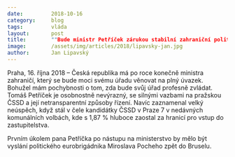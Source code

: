```yaml
---
date:         2018-10-16
category:     blog
tags:         vláda
layout:       post
title:        ""Bude ministr Petříček zárukou stabilní zahraniční politiky?" ptá se poslanec Lipavského"
image:        /assets/img/articles/2018/lipavsky-jan.jpg
author:       Jan Lipavský
---
```



Praha, 16. října 2018 – Česká republika má po roce konečně ministra zahraničí, který se bude moci svému úřadu věnovat na plný úvazek. Bohužel mám pochybnosti o tom, zda bude svůj úřad profesně zvládat. Tomáš Petříček je osobnostně nevýrazný, se silnými vazbami na pražskou ČSSD a její netransparentní způsoby řízení. Navíc zaznamenal velký neúspěch, když stál v čele kandidátky ČSSD v Praze 7 v nedávných komunálních volbách, kde s 1,87 % hluboce zaostal za hranicí pro vstup do zastupitelstva.

Prvním úkolem pana Petříčka po nástupu na ministerstvo by mělo být vyslání politického eurobrigádnika Miroslava Pocheho zpět do Bruselu.
